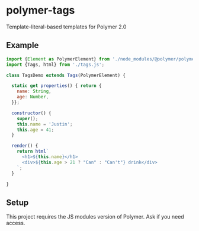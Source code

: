 # polymer-tags

Template-literal-based templates for Polymer 2.0

## Example

```javascript
import {Element as PolymerElement} from './node_modules/@polymer/polymer/polymer-element.js';
import {Tags, html} from './tags.js';

class TagsDemo extends Tags(PolymerElement) {

  static get properties() { return {
    name: String,
    age: Number,
  }};

  constructor() {
    super();
    this.name = 'Justin';
    this.age = 41;
  }

  render() {
    return html`
      <h1>${this.name}</h1>
      <div>${this.age > 21 ? "Can" : "Can't"} drink</div>
    `;
  }

}
```

## Setup

This project requires the JS modules version of Polymer. Ask if you need access.

